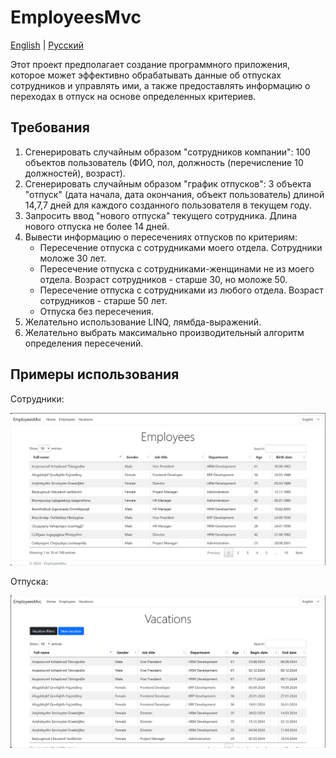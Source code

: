 # EmployeesMvc

[English](README.md) | [Русский](README.ru.md)

Этот проект предполагает создание программного приложения, которое может эффективно обрабатывать данные об отпусках сотрудников и управлять ими, а также предоставлять информацию о переходах в отпуск на основе определенных критериев.

## Требования 

1. Сгенерировать случайным образом "сотрудников компании": 100 объектов пользователь (ФИО, пол, должность (перечисление 10 должностей), возраст). 
2. Сгенерировать случайным образом "график отпусков": 3 объекта "отпуск" (дата начала, дата окончания, объект пользователь) длиной 14,7,7 дней для каждого созданного пользователя в текущем году. 
3. Запросить ввод "нового отпуска" текущего сотрудника. Длина нового отпуска не более 14 дней. 
4. Вывести информацию о пересечениях отпусков по критериям: 
    - Пересечение отпуска с сотрудниками моего отдела. Сотрудники моложе 30 лет. 
    - Пересечение отпуска с сотрудниками-женщинами не из моего отдела. Возраст сотрудников - старше 30, но моложе 50. 
    - Пересечение отпуска с сотрудниками из любого отдела. Возраст сотрудников - старше 50 лет. 
    - Отпуска без пересечения. 
5. Желательно использование LINQ, лямбда-выражений.
6. Желательно выбрать максимально производительный алгоритм определения пересечений. 

## Примеры использования  

Сотрудники: 

![employees_nofilter](../../docs/img/examples/EmployeesMvc/employees_nofilter.png)

Отпуска:

![vacations_nofilter](../../docs/img/examples/EmployeesMvc/vacations_nofilter.png)
